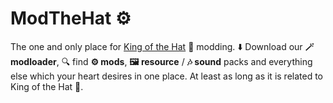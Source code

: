 # ModTheHat ⚙️

The one and only place for [King of the Hat](https://store.steampowered.com/app/837350/King_of_the_Hat/) 🎩 modding.
⬇️ Download our **🪄 modloader**, 🔍 find **⚙️ mods**, **🖼️ resource** / **🎶 sound** packs and everything else which your heart desires in one place. At least as long as it is related to King of the Hat 👀.
